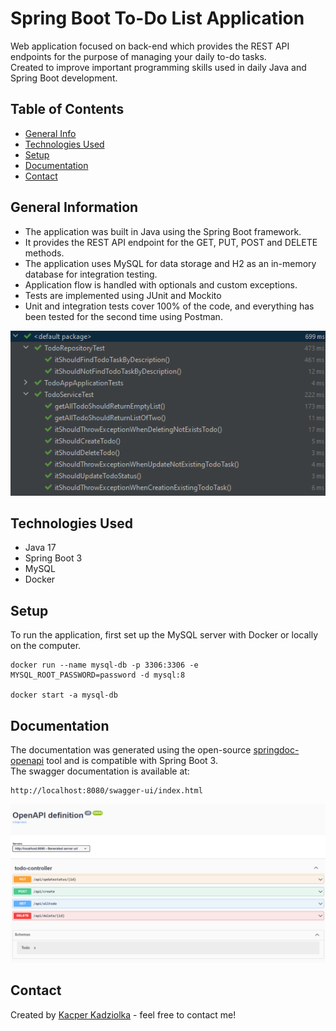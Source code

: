 # Spring Boot To-Do List Application
Web application focused on back-end which provides the REST API endpoints for the purpose of managing your daily to-do tasks.
</br>Created to improve important programming skills used in daily Java and Spring Boot development.


## Table of Contents
* [General Info](#general-information)
* [Technologies Used](#technologies-used)
* [Setup](#setup)
* [Documentation](#documentation)
* [Contact](#contact)


## General Information
- The application was built in Java using the Spring Boot framework.
- It provides the REST API endpoint for the GET, PUT, POST and DELETE methods.
- The application uses MySQL for data storage and H2 as an in-memory database for integration testing.
- Application flow is handled with optionals and custom exceptions.
- Tests are implemented using JUnit and Mockito
- Unit and integration tests cover 100% of the code, and everything has been tested for the second time using Postman.

![Test Coverage](https://github.com/kacperkadziolka/kacperkadziolka/blob/main/todo-app/tests.PNG)

## Technologies Used
- Java 17
- Spring Boot 3
- MySQL 
- Docker


## Setup
To run the application, first set up the MySQL server with Docker or locally on the computer.

```
docker run --name mysql-db -p 3306:3306 -e MYSQL_ROOT_PASSWORD=password -d mysql:8

docker start -a mysql-db
```


## Documentation
The documentation was generated using the open-source [springdoc-openapi](https://github.com/springdoc/springdoc-openapi) tool and is compatible with Spring Boot 3.
</br>The swagger documentation is available at:
```
http://localhost:8080/swagger-ui/index.html
```
![Swagger Documentation](https://github.com/kacperkadziolka/kacperkadziolka/blob/main/todo-app/documentation.PNG)



## Contact
Created by [Kacper Kadziolka](https://github.com/kacperkadziolka) - feel free to contact me!